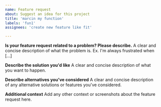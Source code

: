 ```yaml
---
name: Feature request
about: Suggest an idea for this project
title: 'marcin my function'
labels: 'fun1'
assignees: 'create new feature like fit'

---
```









**Is your feature request related to a problem? Please describe.**
A clear and concise description of what the problem is. Ex. I'm always frustrated when [...]

**Describe the solution you'd like**
A clear and concise description of what you want to happen.

**Describe alternatives you've considered**
A clear and concise description of any alternative solutions or features you've considered.

**Additional context**
Add any other context or screenshots about the feature request here.
